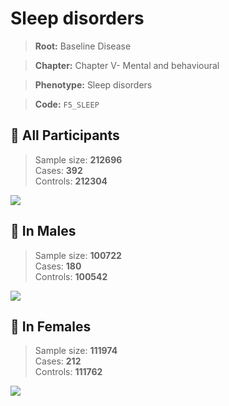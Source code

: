 # Sleep disorders

> **Root:** Baseline Disease  

> **Chapter:** Chapter V- Mental and behavioural  

> **Phenotype:** Sleep disorders  

> **Code:** `F5_SLEEP`

## 🧪 All Participants  
> Sample size: **212696**  
> Cases: **392**  
> Controls: **212304**
<img src="/Disease/Figures/ALL/Incidence/F5_SLEEP.png"/>
<CsvTable src="/public/Disease/Data/ALL/Incidence/COX_F5_SLEEP.csv" label="🔍 View full results" />

## 👨 In Males  
> Sample size: **100722**  
> Cases: **180**  
> Controls: **100542**
<img src="/Disease/Figures/Male/Incidence/F5_SLEEP.png"/>
<CsvTable src="/public/Disease/Data/Male/Incidence/COX_F5_SLEEP.csv" label="🔍 View full results" />

## 👩 In Females  
> Sample size: **111974**  
> Cases: **212**  
> Controls: **111762**
<img src="/Disease/Figures/Female/Incidence/F5_SLEEP.png"/>
<CsvTable src="/public/Disease/Data/Female/Incidence/COX_F5_SLEEP.csv" label="🔍 View full results" />
